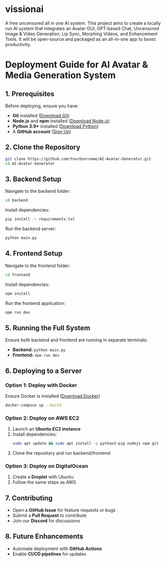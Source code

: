 # vissionai
A free uncensored all in one AI system. This project aims to create a locally run AI system that integrates an Avatar GUI, GPT-based Chat, Uncensored Image &amp; Video Generation, Lip Sync, Morphing Videos, and Enhancement Tools. It will be open-source and packaged as an all-in-one app to boost productivity.

# Deployment Guide for AI Avatar & Media Generation System

## **1. Prerequisites**
Before deploying, ensure you have:
- **Git** installed ([Download Git](https://git-scm.com/downloads))
- **Node.js** and **npm** installed ([Download Node.js](https://nodejs.org/))
- **Python 3.9+** installed ([Download Python](https://www.python.org/downloads/))
- A **GitHub account** ([Sign Up](https://github.com/))

## **2. Clone the Repository**
```bash
git clone https://github.com/YourUsername/AI-Avatar-Generator.git
cd AI-Avatar-Generator
```

## **3. Backend Setup**
Navigate to the backend folder:
```bash
cd backend
```
Install dependencies:
```bash
pip install -r requirements.txt
```
Run the backend server:
```bash
python main.py
```

## **4. Frontend Setup**
Navigate to the frontend folder:
```bash
cd frontend
```
Install dependencies:
```bash
npm install
```
Run the frontend application:
```bash
npm run dev
```

## **5. Running the Full System**
Ensure both backend and frontend are running in separate terminals:
- **Backend:** `python main.py`
- **Frontend:** `npm run dev`

## **6. Deploying to a Server**
### **Option 1: Deploy with Docker**
Ensure Docker is installed ([Download Docker](https://www.docker.com/))

```bash
docker-compose up --build
```

### **Option 2: Deploy on AWS EC2**
1. Launch an **Ubuntu EC2 instance**
2. Install dependencies:
   ```bash
   sudo apt update && sudo apt install -y python3-pip nodejs npm git
   ```
3. Clone the repository and run backend/frontend

### **Option 3: Deploy on DigitalOcean**
1. Create a **Droplet** with Ubuntu
2. Follow the same steps as AWS

## **7. Contributing**
- Open a **GitHub Issue** for feature requests or bugs
- Submit a **Pull Request** to contribute
- Join our **Discord** for discussions

## **8. Future Enhancements**
- Automate deployment with **GitHub Actions**
- Enable **CI/CD pipelines** for updates



